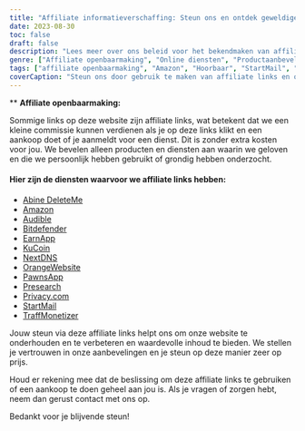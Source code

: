 ```yaml
---
title: "Affiliate informatieverschaffing: Steun ons en ontdek geweldige diensten"
date: 2023-08-30
toc: false
draft: false
description: "Lees meer over ons beleid voor het bekendmaken van affiliates en ontdek topdiensten zoals Amazon, Audible, StartMail en meer."
genre: ["Affiliate openbaarmaking", "Online diensten", "Productaanbevelingen", "Digitale producten", "Affiliate marketing", "Online verdiensten", "Website Monetization", "Online verdienen", "Internetmarketing", "Transparantie"]
tags: ["affiliate openbaarmaking", "Amazon", "Hoorbaar", "StartMail", "Bitdefender", "DeleteMe", "VolgendeDNS", "PionnenApp", "TraffMonetizer", "EarnApp", "Vooronderzoek", "OrangeWebsite", "online verdienen", "productaanbevelingen", "digitale producten", "onlinediensten", "monetisatie", "website-inkomsten", "filialen", "online inkomen", "transparantie", "internetmarketing", "online business", "openbaarmaking van inkomsten", "affiliate links", "ons steunen", "verdienpotentieel", "financiële steun", "zakelijke partnerschappen", "betrouwbare aanbevelingen", "lezers mondig maken"]
coverCaption: "Steun ons door gebruik te maken van affiliate links en ontdek de beste services voor je online ondernemingen."
---
```


** **Affiliate openbaarmaking:**

Sommige links op deze website zijn affiliate links, wat betekent dat we een kleine commissie kunnen verdienen als je op deze links klikt en een aankoop doet of je aanmeldt voor een dienst. Dit is zonder extra kosten voor jou. We bevelen alleen producten en diensten aan waarin we geloven en die we persoonlijk hebben gebruikt of grondig hebben onderzocht.

#### Hier zijn de diensten waarvoor we affiliate links hebben:

- [Abine DeleteMe](https://joindeleteme.com/refer?coupon=RFR-40867-7DWHR4)
- [Amazon](https://amzn.to/47bpscS)
- [Audible](https://amzn.to/3O5yM9p)
- [Bitdefender](https://bitdefender.f9tmep.net/k0Wq1n)
- [EarnApp](https://earnapp.com/i/c1dllee)
- [KuCoin](https://www.kucoin.com/r/af/QBSSSM2W)
- [NextDNS](https://nextdns.io/?from=37pk8rg9)
- [OrangeWebsite](https://affiliate.orangewebsite.com/idevaffiliate.php?id=12501_0_1_5)
- [PawnsApp](https://pawns.app/?r=sos)
- [Presearch](https://presearch.com/signup?rid=3518896)
- [Privacy.com](https://app.privacy.com/join/SU86Y)
- [StartMail](https://www.startmail.com/en/partner/?ref=sos&tap_s=3999900-469b6c&tm_undefined=undefined)
- [TraffMonetizer](https://traffmonetizer.com/?aff=242022)

Jouw steun via deze affiliate links helpt ons om onze website te onderhouden en te verbeteren en waardevolle inhoud te bieden. We stellen je vertrouwen in onze aanbevelingen en je steun op deze manier zeer op prijs.

Houd er rekening mee dat de beslissing om deze affiliate links te gebruiken of een aankoop te doen geheel aan jou is. Als je vragen of zorgen hebt, neem dan gerust contact met ons op.

Bedankt voor je blijvende steun!
